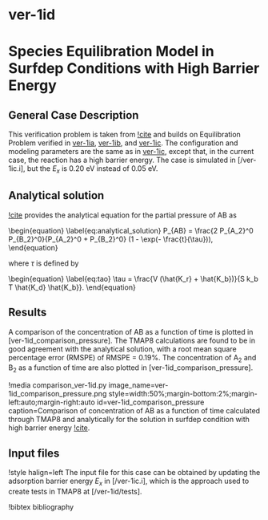 # ver-1id

# Species Equilibration Model in Surfdep Conditions with High Barrier Energy

## General Case Description

This verification problem is taken from [!cite](ambrosek2008verification) and builds on Equilibration Problem verified in [ver-1ia](ver-1ia.md), [ver-1ib](ver-1ib.md), and [ver-1ic](ver-1ic.md). The configuration and modeling parameters are the same as in [ver-1ic](ver-1ic.md), except that, in the current case, the reaction has a high barrier energy. The case is simulated in [/ver-1ic.i], but the $E_x$ is 0.20 eV instead of 0.05 eV.

## Analytical solution

[!cite](ambrosek2008verification) provides the analytical equation for the partial pressure of AB as

\begin{equation}
\label{eq:analytical_solution}
P_{AB}  = \frac{2 P_{A_2}^0 P_{B_2}^0}{P_{A_2}^0 + P_{B_2}^0} (1 - \exp(- \frac{t}{\tau})),
\end{equation}

where $\tau$ is defined by

\begin{equation}
\label{eq:tao}
\tau = \frac{V (\hat{K_r} + \hat{K_b})}{S k_b T \hat{K_d} \hat{K_b}}.
\end{equation}

## Results

A comparison of the concentration of AB as a function of time is plotted in [ver-1id_comparison_pressure]. The TMAP8 calculations are found to be in good agreement with the analytical solution, with a root mean square percentage error (RMSPE) of RMSPE =  0.19%. The concentration of A$_2$ and B$_2$ as a function of time are also plotted in [ver-1id_comparison_pressure].

!media comparison_ver-1id.py
       image_name=ver-1id_comparison_pressure.png
       style=width:50%;margin-bottom:2%;margin-left:auto;margin-right:auto
       id=ver-1id_comparison_pressure
       caption=Comparison of concentration of AB as a function of time calculated through TMAP8 and analytically for the solution in surfdep condition with high barrier energy [!cite](ambrosek2008verification).

## Input files

!style halign=left
The input file for this case can be obtained by updating the adsorption barrier energy $E_x$ in [/ver-1ic.i], which is the approach used to create tests in TMAP8 at [/ver-1id/tests].

!bibtex bibliography
